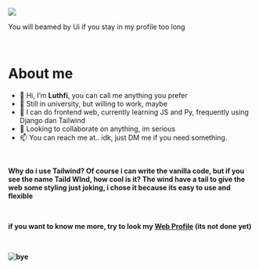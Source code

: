 ![](https://github.com/mulfis/mulfis/blob/main/output.gif)

You will beamed by Ui if you stay in my profile too long

<br>

<h1>About me</h1>

- 👋 Hi, I’m <b>Luthfi</b>, you can call me anything you prefer
- 👀 Still in university, but willing to work, maybe
- 🌱 I can do frontend web, currently learning JS and Py, frequently using Django dan Tailwind
- 💞️ Looking to collaborate on anything, im serious
- 📫 You can reach me at.. idk, just DM me if you need something.

<br>

<b>Why do i use Tailwind?<b> Of course i can write the vanilla code, but if you see the name Taild WInd, how cool is it? The wind have a tail to give the web some styling
just joking, i chose it because its easy to use and flexible

<br>

if you want to know me more, try to look my <a href="https://mulfis.github.io">Web Profile</a> (its not done yet)

<br>

![bye](https://media1.tenor.com/m/Dxsaz8EK0-QAAAAC/hiyori-blue-archive.gif)

<!---
Ronexts/Ronexts is a ✨ special ✨ repository because its `README.md` (this file) appears on your GitHub profile.
You can click the Preview link to take a look at your changes.
--->
